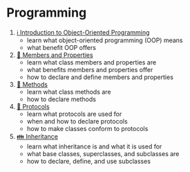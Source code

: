# Programming

1. [ℹ️ Introduction to Object-Oriented Programming](object-oriented-programming/01.introduction-to-oop.md)
    - learn what object-oriented programming (OOP) means
    - what benefit OOP offers
2. [📝 Members and Properties](object-oriented-programming/02.members-and-properties.md)
    - learn what class members and properties are
    - what benefits members and properties offer
    - how to declare and define members and properties
3. [🧪 Methods](object-oriented-programming/03.methods.md)
    - learn what class methods are
    - how to declare methods
4. [📜 Protocols](object-oriented-programming/04.protocols.md)
    - learn what protocols are used for
    - when and how to declare protocols
    - how to make classes conform to protocols
5. [👪 Inheritance](object-oriented-programming/05.inheritance.md)
    - learn what inheritance is and what it is used for
    - what base classes, superclasses, and subclasses are
    - how to declare, define, and use subclasses